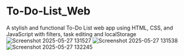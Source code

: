 # To-Do-List_Web
A stylish and functional To-Do List web app using HTML, CSS, and JavaScript with filters, task editing and localStorage
![Screenshot 2025-05-27 131527](https://github.com/user-attachments/assets/f6ce80c0-0fe0-4cad-88fd-2a263e01756f)
![Screenshot 2025-05-27 131538](https://github.com/user-attachments/assets/59427474-8f78-4e87-be8f-c1853c89d600)
![Screenshot 2025-05-27 132245](https://github.com/user-attachments/assets/74154f65-31f4-4f16-882c-b966a367cf36)
